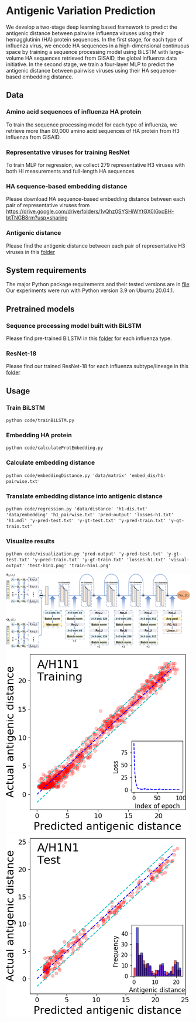 # Antigenic Variation Prediction
We develop a two-stage deep learning based framework to predict the antigenic distance between pairwise influenza viruses using their hemagglutinin (HA) protein sequences. In the first stage, for each type of influenza virus, we encode HA sequences in a high-dimensional continuous space by training a sequence processing model using BiLSTM with large-volume HA sequences retrieved from GISAID, the global influenza data initiative. In the second stage, we train a four-layer MLP to predict the antigenic distance between pairwise viruses using their HA sequence-based embedding distance.

## Data

### Amino acid sequences of influenza HA protein
To train the sequence processing model for each type of influenza, we retrieve more than 80,000 amino acid sequences of HA protein from H3 influenza from GISAID.

### Representative viruses for training ResNet
To train MLP for regression, we collect 279 representative H3 viruses with both HI measurements and full-length HA sequences

### HA sequence-based embedding distance
Please download HA sequence-based embedding distance between each pair of representative viruses from https://drive.google.com/drive/folders/1vQhz0SYSHiWYtGX0lGxcBH-btTNGB8rm?usp=sharing

### Antigenic distance 
Please find the antigenic distance between each pair of representative H3 viruses in this [folder](data/distance/)

## System requirements
The major Python package requirements and their tested versions are in [file](requirements.txt)
Our experiments were run with Python version 3.9 on Ubuntu 20.04.1.


## Pretrained models

### Sequence processing model built with BiLSTM
Please find pre-trained BiLSTM in this [folder](/models/trained_sequence_models) for each influenza type.

### ResNet-18
Please find our trained ResNet-18 for each influenza subtype/lineage in this [folder](/models/trained_regression_models) 

## Usage
### Train BiLSTM
```
python code/trainBiLSTM.py 
```
### Embedding HA protein
```
python code/calculateProtEmbedding.py 
```

### Calculate embedding distance
```
python code/embeddingDistance.py 'data/matrix' 'embed_dis/h1-pairwise.txt'
```

### Translate embedding distance into antigenic distance 
```
python code/regression.py 'data/distance' 'h1-dis.txt' 'data/embedding' 'h1_pairwise.txt' 'pred-output' 'losses-h1.txt' 'h1.mdl' 'y-pred-test.txt' 'y-gt-test.txt' 'y-pred-train.txt' 'y-gt-train.txt'
```

### Visualize results
```
python code/visualization.py 'pred-output' 'y-pred-test.txt' 'y-gt-test.txt' 'y-pred-train.txt' 'y-gt-train.txt' 'losses-h1.txt' 'visual-output' 'test-h1n1.png' 'train-h1n1.png'
```

![Image text](https://github.com/AntigenicStudy/AntigenicMapping/blob/main/img/pipeline.PNG)
![Image text](https://github.com/AntigenicStudy/AntigenicMapping/blob/main/img/train-h1.png)
![Image text](https://github.com/AntigenicStudy/AntigenicMapping/blob/main/img/test-h1.png)
